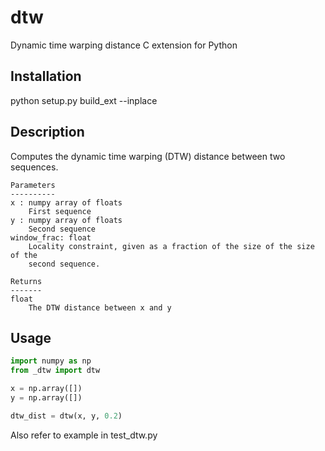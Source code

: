 # dtw
Dynamic time warping distance C extension for Python

## Installation

python setup.py build_ext --inplace

## Description

Computes the dynamic time warping (DTW) distance between two sequences.

```
Parameters
----------
x : numpy array of floats
    First sequence
y : numpy array of floats
    Second sequence
window_frac: float
    Locality constraint, given as a fraction of the size of the size of the
    second sequence.

Returns
-------
float
    The DTW distance between x and y
```

## Usage

```python
import numpy as np
from _dtw import dtw

x = np.array([])
y = np.array([])

dtw_dist = dtw(x, y, 0.2)
```

Also refer to example in test_dtw.py

